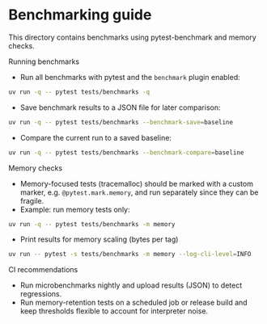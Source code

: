 # Benchmarking guide

This directory contains benchmarks using pytest-benchmark and memory checks.

Running benchmarks

- Run all benchmarks with pytest and the `benchmark` plugin enabled:

```bash
uv run -q -- pytest tests/benchmarks -q
```

- Save benchmark results to a JSON file for later comparison:

```bash
uv run -q -- pytest tests/benchmarks --benchmark-save=baseline
```

- Compare the current run to a saved baseline:

```bash
uv run -q -- pytest tests/benchmarks --benchmark-compare=baseline
```

Memory checks

- Memory-focused tests (tracemalloc) should be marked with a custom marker, e.g. `@pytest.mark.memory`, and run separately since they can be fragile.
- Example: run memory tests only:

```bash
uv run -q -- pytest tests/benchmarks -m memory
```
- Print results for memory scaling (bytes per tag)

```bash
uv run -- pytest -s tests/benchmarks -m memory --log-cli-level=INFO
```

CI recommendations

- Run microbenchmarks nightly and upload results (JSON) to detect regressions.
- Run memory-retention tests on a scheduled job or release build and keep thresholds flexible to account for interpreter noise.
